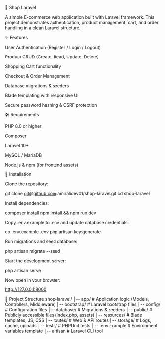 🛒 Shop Laravel

A simple E-commerce web application built with Laravel framework.
This project demonstrates authentication, product management, cart, and order handling in a clean Laravel structure.

✨ Features

User Authentication (Register / Login / Logout)

Product CRUD (Create, Read, Update, Delete)

Shopping Cart functionality

Checkout & Order Management

Database migrations & seeders

Blade templating with responsive UI

Secure password hashing & CSRF protection

🛠 Requirements

PHP 8.0 or higher

Composer

Laravel 10+

MySQL / MariaDB

Node.js & npm (for frontend assets)

🚀 Installation

Clone the repository:

git clone git@github.com:amiralidev01/shop-laravel.git
cd shop-laravel


Install dependencies:

composer install
npm install && npm run dev


Copy .env.example to .env and update database credentials:

cp .env.example .env
php artisan key:generate


Run migrations and seed database:

php artisan migrate --seed


Start the development server:

php artisan serve


Now open in your browser:

http://127.0.0.1:8000

📂 Project Structure
shop-laravel/
│-- app/              # Application logic (Models, Controllers, Middleware)
│-- bootstrap/        # Laravel bootstrap files
│-- config/           # Configuration files
│-- database/         # Migrations & seeders
│-- public/           # Publicly accessible files (index.php, assets)
│-- resources/        # Blade templates, JS, CSS
│-- routes/           # Web & API routes
│-- storage/          # Logs, cache, uploads
│-- tests/            # PHPUnit tests
│-- .env.example      # Environment variables template
│-- artisan           # Laravel CLI tool
